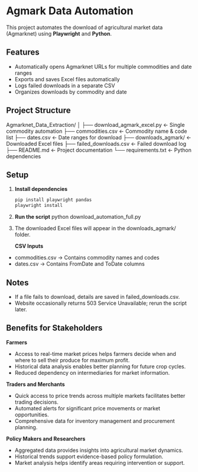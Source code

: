 # Agmark Data Automation

This project automates the download of agricultural market data (Agmarknet) using **Playwright** and **Python**.

## Features
- Automatically opens Agmarknet URLs for multiple commodities and date ranges  
- Exports and saves Excel files automatically  
- Logs failed downloads in a separate CSV  
- Organizes downloads by commodity and date  

## Project Structure
Agmarknet_Data_Extraction/
│
├── download_agmark_excel.py          ← Single commodity automation
├── commodities.csv                   ← Commodity name & code list
├── dates.csv                          ← Date ranges for download
├── downloads_agmark/                  ← Downloaded Excel files
├── failed_downloads.csv               ← Failed download log
├── README.md                          ← Project documentation
└── requirements.txt                   ← Python dependencies


## Setup

1. **Install dependencies**
   ```bash
   pip install playwright pandas
   playwright install

2. **Run the script**
    python download_automation_full.py

3. The downloaded Excel files will appear in the downloads_agmark/ folder.

   **CSV Inputs**
- commodities.csv → Contains commodity names and codes
- dates.csv → Contains FromDate and ToDate columns

## Notes
- If a file fails to download, details are saved in failed_downloads.csv.
- Website occasionally returns 503 Service Unavailable; rerun the script later.

## Benefits for Stakeholders

**Farmers**  
- Access to real-time market prices helps farmers decide when and where to sell their produce for maximum profit.  
- Historical data analysis enables better planning for future crop cycles.  
- Reduced dependency on intermediaries for market information.  

**Traders and Merchants**  
- Quick access to price trends across multiple markets facilitates better trading decisions.  
- Automated alerts for significant price movements or market opportunities.  
- Comprehensive data for inventory management and procurement planning.  

**Policy Makers and Researchers**  
- Aggregated data provides insights into agricultural market dynamics.  
- Historical trends support evidence-based policy formulation.  
- Market analysis helps identify areas requiring intervention or support.
